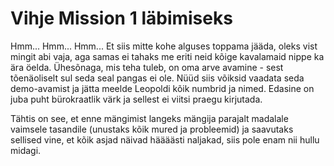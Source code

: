 # Vihje Mission 1 läbimiseks 

Hmm... Hmm... Hmm... Et siis mitte kohe alguses toppama jääda, oleks vist mingit abi vaja, aga samas ei tahaks me eriti neid kõige kavalamaid nippe ka ära öelda. Ühesõnaga, mis teha tuleb, on oma arve avamine - sest tõenäoliselt sul seda seal pangas ei ole. Nüüd siis võiksid vaadata seda demo-avamist ja jätta meelde Leopoldi kõik numbrid ja nimed. Edasine on juba puht bürokraatlik värk ja sellest ei viitsi praegu kirjutada.

Tähtis on see, et enne mängimist langeks mängija parajalt madalale vaimsele tasandile (unustaks kõik mured ja probleemid) ja saavutaks sellised vine, et kõik asjad näivad häääästi naljakad, siis pole enam nii hullu midagi.